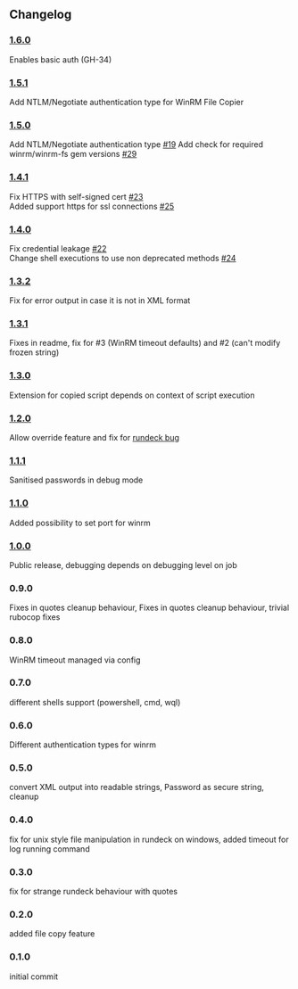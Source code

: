 ## Changelog

### [1.6.0](https://github.com/NetDocuments/rd-winrm-plugin/releases/tag/1.6.0)
Enables basic auth (GH-34)

### [1.5.1](https://github.com/NetDocuments/rd-winrm-plugin/releases/tag/1.5.1)
Add NTLM/Negotiate authentication type for WinRM File Copier

### [1.5.0](https://github.com/NetDocuments/rd-winrm-plugin/releases/tag/1.5.0)
Add NTLM/Negotiate authentication type [#19](https://github.com/NetDocuments/rd-winrm-plugin/issues/19)
Add check for required winrm/winrm-fs gem versions [#29](https://github.com/NetDocuments/rd-winrm-plugin/issues/29)

### [1.4.1](https://github.com/NetDocuments/rd-winrm-plugin/releases/tag/1.4.1)
Fix HTTPS with self-signed cert [#23](https://github.com/netdocuments/rd-winrm-plugin/issues/23)  
Added support https for ssl connections [#25](https://github.com/NetDocuments/rd-winrm-plugin/pull/25)  

### [1.4.0](https://github.com/NetDocuments/rd-winrm-plugin/releases/tag/1.4.0)
Fix credential leakage [#22](https://github.com/netdocuments/rd-winrm-plugin/issues/22)  
Change shell executions to use non deprecated methods [#24](https://github.com/netdocuments/rd-winrm-plugin/issues/24)  

### [1.3.2](https://github.com/NetDocuments/rd-winrm-plugin/releases/tag/1.3.2)
Fix for error output in case it is not in XML format

### [1.3.1](https://github.com/NetDocuments/rd-winrm-plugin/releases/tag/1.3.1)
Fixes in readme, fix for #3 (WinRM timeout defaults) and #2 (can't modify frozen string)

### [1.3.0](https://github.com/NetDocuments/rd-winrm-plugin/releases/tag/1.3.0)
Extension for copied script depends on context of script execution  

### [1.2.0](https://github.com/NetDocuments/rd-winrm-plugin/releases/tag/1.2.0)
Allow override feature and fix for [rundeck bug](https://github.com/rundeck/rundeck/issues/1421)  

### [1.1.1](https://github.com/NetDocuments/rd-winrm-plugin/releases/tag/1.1.1)
Sanitised passwords in debug mode  

### [1.1.0](https://github.com/NetDocuments/rd-winrm-plugin/releases/tag/1.1.0)
Added possibility to set port for winrm  

### [1.0.0](https://github.com/NetDocuments/rd-winrm-plugin/releases/tag/1.0.0)
Public release, debugging depends on debugging level on job  

### 0.9.0
Fixes in quotes cleanup behaviour, Fixes in quotes cleanup behaviour, trivial rubocop fixes  

### 0.8.0
WinRM timeout managed via config  

### 0.7.0
different shells support (powershell, cmd, wql)  

### 0.6.0
Different authentication types for winrm  

### 0.5.0
convert XML output into readable strings, Password as secure string, cleanup  

### 0.4.0
fix for unix style file manipulation in rundeck on windows, added timeout for log running command  

### 0.3.0
fix for strange rundeck behaviour with quotes  

### 0.2.0
added file copy feature  

### 0.1.0
initial commit  

